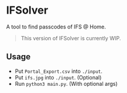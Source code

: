 # IFSolver

A tool to find passcodes of IFS @ Home.

> This version of IFSolver is currently WIP.

## Usage

- Put `Portal_Export.csv` into `./input`.
- Put `ifs.jpg` into `./input`. (Optional)
- Run `python3 main.py`. (With optional args)
